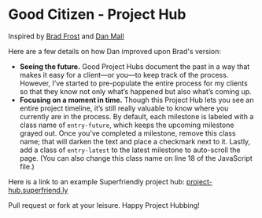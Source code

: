 Good Citizen - Project Hub
===========

Inspired by [Brad Frost](http://bradfrostweb.com/) and [Dan Mall](http://24ways.org/2013/project-hubs/)

Here are a few details on how Dan improved upon Brad's version:

- **Seeing the future.** Good Project Hubs document the past in a way that makes it easy for a client—or you—to keep track of the process. However, I&rsquo;ve started to pre-populate the entire process for my clients so that they know not only what&rsquo;s happened but also what&rsquo;s coming up.
- **Focusing on a moment in time.** Though this Project Hub lets you see an  entire project timeline, it&rsquo;s still really valuable to know where you currently are in the process. By default, each milestone is labeled with a class name of `entry-future`, which keeps the upcoming milestone grayed out. Once you&rsquo;ve completed a milestone, remove this class name; that will darken the text and place a checkmark next to it. Lastly, add a class of `entry-latest` to the latest milestone to auto-scroll the page. (You can also change this class name on line 18 of the JavaScript file.)

Here is a link to an example Superfriendly project hub: [project-hub.superfriend.ly](http://project-hub.superfriend.ly/)

Pull request or fork at your leisure. Happy Project Hubbing!
